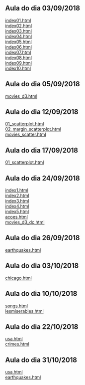 ## Aula do dia 03/09/2018
[index01.html](basic/index01.html)<br />
[index02.html](basic/index02.html)<br />
[index03.html](basic/index03.html)<br />
[index04.html](basic/index04.html)<br />
[index05.html](basic/index05.html)<br />
[index06.html](basic/index06.html)<br />
[index07.html](basic/index07.html)<br />
[index08.html](basic/index08.html)<br />
[index09.html](basic/index09.html)<br />
[index10.html](basic/index10.html)<br />


## Aula do dia 05/09/2018
[movies_d3.html](d3_intro/movies_d3.html)<br />


## Aula do dia 12/09/2018
[01_scatterplot.html](d3_scale/01_scatterplot.html)<br />
[02_margin_scatterplot.html](d3_scale/02_margin_scatterplot.html)<br />
[movies_scatter.html](d3_scale/movies_scatter.html)<br />


## Aula do dia 17/09/2018
[01_scatterplot.html](d3_update/01_scatterplot.html)<br />


## Aula do dia 24/09/2018
[index1.html](d3_crossfilter/index1.html)<br />
[index2.html](d3_crossfilter/index2.html)<br />
[index3.html](d3_crossfilter/index3.html)<br />
[index4.html](d3_crossfilter/index4.html)<br />
[index5.html](d3_crossfilter/index5.html)<br />
[acoes.html](d3_crossfilter/acoes.html)<br />
[movies_d3_dc.html](d3_crossfilter/movies_d3_dc.html)<br />


## Aula do dia 26/09/2018
[earthquakes.html](d3_crossfilter_2/earthquakes.html)<br />


## Aula do dia 03/10/2018
[chicago.html](d3_spacial/chicago.html)<br />


## Aula do dia 10/10/2018
[songs.html](d3_networks_trees/songs.html)<br />
[lesmiserables.html](d3_networks_trees/lesmiserables.html)<br />

## Aula do dia 22/10/2018
[usa.html](color-d3/usa.html)<br />
[crimes.html](color-d3/crimes.html)<br />

## Aula do dia 31/10/2018
[usa.html](d3_interactive/usa.html)<br />
[earthquakes.html](d3_interactive/earthquakes.html)<br />

<!-- 
Para saber mais sobre a sintaxe markdown, veja [este guia](https://guides.github.com/features/mastering-markdown/). 
-->